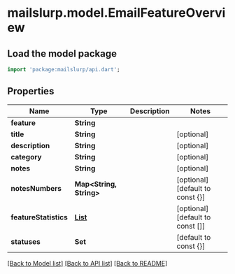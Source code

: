 # mailslurp.model.EmailFeatureOverview

## Load the model package
```dart
import 'package:mailslurp/api.dart';
```

## Properties
Name | Type | Description | Notes
------------ | ------------- | ------------- | -------------
**feature** | **String** |  | 
**title** | **String** |  | [optional] 
**description** | **String** |  | [optional] 
**category** | **String** |  | [optional] 
**notes** | **String** |  | [optional] 
**notesNumbers** | **Map<String, String>** |  | [optional] [default to const {}]
**featureStatistics** | [**List<EmailFeatureFamilyStatistics>**](EmailFeatureFamilyStatistics) |  | [optional] [default to const []]
**statuses** | **Set<String>** |  | [default to const {}]

[[Back to Model list]](../README#documentation-for-models) [[Back to API list]](../README#documentation-for-api-endpoints) [[Back to README]](../README)


